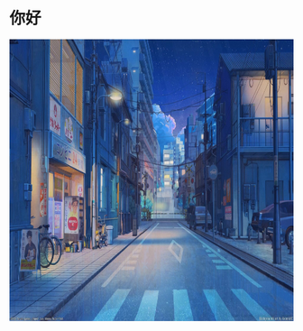 <!DOCTYPE html>
<html lang="en">
<head>
    <meta charset="UTF-8">
    <meta http-equiv="X-UA-Compatible" content="IE=edge">
    <meta name="viewport" content="width=device-width, initial-scale=1.0">
    <title>TDi</title>
</head>
<body>
    <h1>你好</h1>
    <img src="image/1.png" alt="壁纸" title="测试的" height="500">
</body>
</html>
